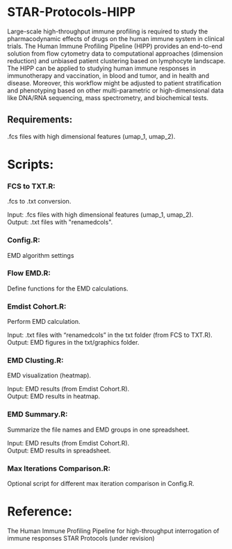 # STAR-Protocols-HIPP

Large-scale high-throughput immune profiling is required to study the pharmacodynamic effects of drugs on the human immune system in clinical trials.
The Human Immune Profiling Pipeline (HIPP) provides an end-to-end solution from flow cytometry data to computational approaches (dimension reduction)
and unbiased patient clustering based on lymphocyte landscape.
The HIPP can be applied to studying human immune responses in immunotherapy and vaccination, in blood and tumor, and in health and disease.
Moreover, this workflow might be adjusted to patient stratification and phenotyping based on other multi-parametric or high-dimensional data
like DNA/RNA sequencing, mass spectrometry, and biochemical tests.

## Requirements:
.fcs files with high dimensional features (umap_1, umap_2).  

# Scripts:
### FCS to TXT.R:
.fcs to .txt conversion.

Input: .fcs files with high dimensional features (umap_1, umap_2).  
Output: .txt files with "renamedcols".

### Config.R:
EMD algorithm settings

### Flow EMD.R:
Define functions for the EMD calculations.

### Emdist Cohort.R:
Perform EMD calculation.

Input: .txt files with “renamedcols” in the txt folder (from FCS to TXT.R).  
Output: EMD figures in the txt/graphics folder.

### EMD Clusting.R:
EMD visualization (heatmap).

Input: EMD results (from Emdist Cohort.R).  
Output: EMD results in heatmap.

### EMD Summary.R:
Summarize the file names and EMD groups in one spreadsheet.

Input: EMD results (from Emdist Cohort.R).  
Output: EMD results in spreadsheet.

### Max Iterations Comparison.R:
Optional script for different max iteration comparison in Config.R.

# Reference:
The Human Immune Profiling Pipeline for high-throughput interrogation of immune responses STAR Protocols (under revision)
